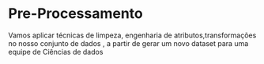 # Pre-Processamento
 Vamos aplicar técnicas de limpeza, engenharia de atributos,transformações no nosso conjunto de dados , a partir de gerar um novo dataset para uma equipe de Ciências de dados 
